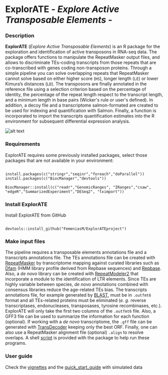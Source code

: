 ExplorATE - *Explore Active Transposable Elements* -
====
### Description

**ExplorATE** (*Explore Active Transposable Elements*) is an R package for the exploration and identification of active transposons in RNA-seq data. The package offers functions to manipulate the RepeatMasker output files, and allows to discriminate TEs-coding transcripts from those repeats that are co-transcribed with genes coding non-transposon proteins. Through a simple pipeline you can solve overlapping repeats that RepeatMasker cannot solve based on either higher score (`HS`), longer length (`LE`) or lower Kimura’s distances (`LD`). The transposons are finally annotated in the reference file using a selection criterion based on the percentage of identity, the percentage of the repeat length respect to the transcript length, and a minimum length in base pairs (Wicker's rule or user's defined). In addition, a decoy file and a transcriptome salmon-formated are created to be used for indexing and quantification with Salmon. Finally, a function is incorporated to import the transcripts quantification estimates into the R environment for subsequent differential expression analysis.

![alt text](https://github.com/FemeniasM/ExplorATEproject/blob/master/data/flowchart.png)

### Requirements

ExplorATE requires some previously installed packages, select those packages that are not available in your environment:

```{r eval=FALSE}

install.packages(c("stringr","seqinr","foreach","doParallel"))
install.packages(c("BiocManager","devtools")) 

BiocManager::install(c("readr","GenomicRanges", "IRanges","csaw", "edgeR","SummarizedExperiment","DESeq2", "tximport"))

```

### Install ExplorATE

Install ExplorATE from GitHub

```{r eval=FALSE}

devtools::install_github("FemeniasM/ExplorATEproject")

```

### Make input files

The pipeline requires a transposable elements annotations file and a transcripts annotations file. The TEs annotations file can be created with [RepeatMasker](http://www.repeatmasker.org) by transcriptome mapping against curated libraries such as [Dfam](https://www.dfam.org/) (HMM library profile derived from Repbase sequences) and [Repbase](https://www.girinst.org/). Also, a *de novo* library can be created with [RepeatModeler2](http://www.repeatmasker.org/RepeatModeler/) that incorporate a module to the identification of LTR elements. Since TEs are highly variable between species, *de novo* annotations combined with consensus libraries reduce the age-related TEs bias. The transcripts annotations file, for example generated by [BLAST](https://blast.ncbi.nlm.nih.gov/), must be in `.outfmt6` format and all TEs-related proteins must be eliminated (*e. g.* reverse transcriptases, endonucleases, transposases, tyrosine recombinases, etc.). ExplorATE will only take the first two columns of the `.outfmt6` file. Also, a GFF3 file can be used to summarize the information for each function (optional). If working with a *de novo* transcriptome, the `.gff` file can be generated with [TransDecoder](https://github.com/TransDecoder/TransDecoder/wiki) keeping only the best ORF. Finally, one can also use a RepeatMasker alignment file (optional) `.align` to resolve overlaps. A shell [script](https://github.com/FemeniasM/ExplorATEproject/quick_start_guide/make_input_file.sh) is provided with the package to help run these programs.

### User guide

Check the [vignettes](https://github.com/FemeniasM/ExplorATEproject/tree/master/vignettes) and the [quick_start_guide](https://github.com/FemeniasM/ExplorATEproject/tree/master/quick_start_guide) with simulated data
